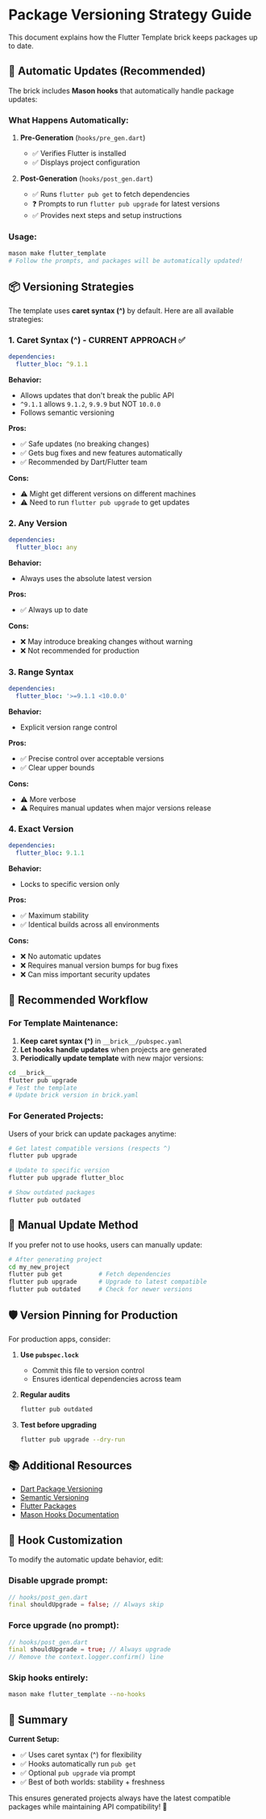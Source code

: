 # Package Versioning Strategy Guide

This document explains how the Flutter Template brick keeps packages up to date.

## 🔄 Automatic Updates (Recommended)

The brick includes **Mason hooks** that automatically handle package updates:

### What Happens Automatically:

1. **Pre-Generation** (`hooks/pre_gen.dart`)
   - ✅ Verifies Flutter is installed
   - ✅ Displays project configuration

2. **Post-Generation** (`hooks/post_gen.dart`)
   - ✅ Runs `flutter pub get` to fetch dependencies
   - ❓ Prompts to run `flutter pub upgrade` for latest versions
   - ✅ Provides next steps and setup instructions

### Usage:

```bash
mason make flutter_template
# Follow the prompts, and packages will be automatically updated!
```

## 📦 Versioning Strategies

The template uses **caret syntax (^)** by default. Here are all available strategies:

### 1. Caret Syntax (^) - CURRENT APPROACH ✅

```yaml
dependencies:
  flutter_bloc: ^9.1.1
```

**Behavior:**
- Allows updates that don't break the public API
- `^9.1.1` allows `9.1.2`, `9.9.9` but NOT `10.0.0`
- Follows semantic versioning

**Pros:**
- ✅ Safe updates (no breaking changes)
- ✅ Gets bug fixes and new features automatically
- ✅ Recommended by Dart/Flutter team

**Cons:**
- ⚠️ Might get different versions on different machines
- ⚠️ Need to run `flutter pub upgrade` to get updates

### 2. Any Version

```yaml
dependencies:
  flutter_bloc: any
```

**Behavior:**
- Always uses the absolute latest version

**Pros:**
- ✅ Always up to date

**Cons:**
- ❌ May introduce breaking changes without warning
- ❌ Not recommended for production

### 3. Range Syntax

```yaml
dependencies:
  flutter_bloc: '>=9.1.1 <10.0.0'
```

**Behavior:**
- Explicit version range control

**Pros:**
- ✅ Precise control over acceptable versions
- ✅ Clear upper bounds

**Cons:**
- ⚠️ More verbose
- ⚠️ Requires manual updates when major versions release

### 4. Exact Version

```yaml
dependencies:
  flutter_bloc: 9.1.1
```

**Behavior:**
- Locks to specific version only

**Pros:**
- ✅ Maximum stability
- ✅ Identical builds across all environments

**Cons:**
- ❌ No automatic updates
- ❌ Requires manual version bumps for bug fixes
- ❌ Can miss important security updates

## 🎯 Recommended Workflow

### For Template Maintenance:

1. **Keep caret syntax (^)** in `__brick__/pubspec.yaml`
2. **Let hooks handle updates** when projects are generated
3. **Periodically update template** with new major versions:

```bash
cd __brick__
flutter pub upgrade
# Test the template
# Update brick version in brick.yaml
```

### For Generated Projects:

Users of your brick can update packages anytime:

```bash
# Get latest compatible versions (respects ^)
flutter pub upgrade

# Update to specific version
flutter pub upgrade flutter_bloc

# Show outdated packages
flutter pub outdated
```

## 🔧 Manual Update Method

If you prefer not to use hooks, users can manually update:

```bash
# After generating project
cd my_new_project
flutter pub get          # Fetch dependencies
flutter pub upgrade      # Upgrade to latest compatible
flutter pub outdated     # Check for newer versions
```

## 🛡️ Version Pinning for Production

For production apps, consider:

1. **Use `pubspec.lock`**
   - Commit this file to version control
   - Ensures identical dependencies across team

2. **Regular audits**
   ```bash
   flutter pub outdated
   ```

3. **Test before upgrading**
   ```bash
   flutter pub upgrade --dry-run
   ```

## 📚 Additional Resources

- [Dart Package Versioning](https://dart.dev/tools/pub/dependencies#version-constraints)
- [Semantic Versioning](https://semver.org/)
- [Flutter Packages](https://pub.dev/)
- [Mason Hooks Documentation](https://docs.brickhub.dev/category/hooks)

## 🔄 Hook Customization

To modify the automatic update behavior, edit:

### Disable upgrade prompt:
```dart
// hooks/post_gen.dart
final shouldUpgrade = false; // Always skip
```

### Force upgrade (no prompt):
```dart
// hooks/post_gen.dart
final shouldUpgrade = true; // Always upgrade
// Remove the context.logger.confirm() line
```

### Skip hooks entirely:
```bash
mason make flutter_template --no-hooks
```

## 🎉 Summary

**Current Setup:**
- ✅ Uses caret syntax (^) for flexibility
- ✅ Hooks automatically run `pub get`
- ✅ Optional `pub upgrade` via prompt
- ✅ Best of both worlds: stability + freshness

This ensures generated projects always have the latest compatible packages while maintaining API compatibility! 🚀

